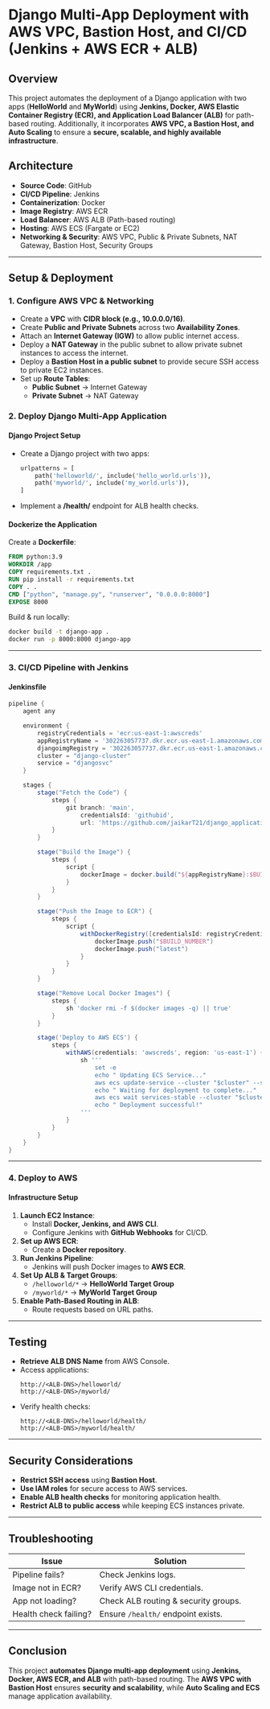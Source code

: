# **Django Multi-App Deployment with AWS VPC, Bastion Host, and CI/CD (Jenkins + AWS ECR + ALB)**

## **Overview**
This project automates the deployment of a Django application with two apps (**HelloWorld** and **MyWorld**) using **Jenkins, Docker, AWS Elastic Container Registry (ECR), and Application Load Balancer (ALB)** for path-based routing. Additionally, it incorporates **AWS VPC, a Bastion Host, and Auto Scaling** to ensure a **secure, scalable, and highly available infrastructure**.

## **Architecture**
- **Source Code**: GitHub
- **CI/CD Pipeline**: Jenkins
- **Containerization**: Docker
- **Image Registry**: AWS ECR
- **Load Balancer**: AWS ALB (Path-based routing)
- **Hosting**: AWS ECS (Fargate or EC2)
- **Networking & Security**: AWS VPC, Public & Private Subnets, NAT Gateway, Bastion Host, Security Groups

---
## **Setup & Deployment**

### **1. Configure AWS VPC & Networking**
- Create a **VPC** with **CIDR block (e.g., 10.0.0.0/16)**.
- Create **Public and Private Subnets** across two **Availability Zones**.
- Attach an **Internet Gateway (IGW)** to allow public internet access.
- Deploy a **NAT Gateway** in the public subnet to allow private subnet instances to access the internet.
- Deploy a **Bastion Host in a public subnet** to provide secure SSH access to private EC2 instances.
- Set up **Route Tables**:
  - **Public Subnet** → Internet Gateway
  - **Private Subnet** → NAT Gateway

### **2. Deploy Django Multi-App Application**
#### **Django Project Setup**
- Create a Django project with two apps:
  ```python
  urlpatterns = [
      path('helloworld/', include('hello_world.urls')),
      path('myworld/', include('my_world.urls')),
  ]
  ```
- Implement a **/health/** endpoint for ALB health checks.

#### **Dockerize the Application**
Create a **Dockerfile**:
```dockerfile
FROM python:3.9
WORKDIR /app
COPY requirements.txt .
RUN pip install -r requirements.txt
COPY . .
CMD ["python", "manage.py", "runserver", "0.0.0.0:8000"]
EXPOSE 8000
```
Build & run locally:
```sh
docker build -t django-app .
docker run -p 8000:8000 django-app
```

---

### **3. CI/CD Pipeline with Jenkins**
#### **Jenkinsfile**
```groovy
pipeline {
    agent any

    environment {
        registryCredentials = 'ecr:us-east-1:awscreds'
        appRegistryName = '302263057737.dkr.ecr.us-east-1.amazonaws.com/djangoimg'
        djangoimgRegistry = '302263057737.dkr.ecr.us-east-1.amazonaws.com'
        cluster = "django-cluster"
        service = "djangosvc"
    }

    stages {
        stage("Fetch the Code") {
            steps {
                git branch: 'main',
                    credentialsId: 'githubid',
                    url: 'https://github.com/jaikarT21/django_application.git'
            }
        }

        stage("Build the Image") {
            steps {
                script {
                    dockerImage = docker.build("${appRegistryName}:$BUILD_NUMBER", ".")
                }
            }
        }

        stage("Push the Image to ECR") {
            steps {
                script {
                    withDockerRegistry([credentialsId: registryCredentials, url: "https://${djangoimgRegistry}"]) {
                        dockerImage.push("$BUILD_NUMBER")
                        dockerImage.push("latest")
                    }
                }
            }
        }

        stage("Remove Local Docker Images") {
            steps {
                sh 'docker rmi -f $(docker images -q) || true'
            }
        }

        stage('Deploy to AWS ECS') {
            steps {
                withAWS(credentials: 'awscreds', region: 'us-east-1') {
                    sh '''
                        set -e
                        echo " Updating ECS Service..."
                        aws ecs update-service --cluster "$cluster" --service "$service" --force-new-deployment
                        echo " Waiting for deployment to complete..."
                        aws ecs wait services-stable --cluster "$cluster" --services "$service"
                        echo " Deployment successful!"
                    '''
                }
            }
        }
    }
}
```

---
### **4. Deploy to AWS**
#### **Infrastructure Setup**
1. **Launch EC2 Instance**:
   - Install **Docker, Jenkins, and AWS CLI**.
   - Configure Jenkins with **GitHub Webhooks** for CI/CD.
2. **Set up AWS ECR**:
   - Create a **Docker repository**.
3. **Run Jenkins Pipeline**:
   - Jenkins will push Docker images to **AWS ECR**.
4. **Set Up ALB & Target Groups**:
   - `/helloworld/*` → **HelloWorld Target Group**
   - `/myworld/*` → **MyWorld Target Group**
5. **Enable Path-Based Routing in ALB**:
   - Route requests based on URL paths.

---

## **Testing**
- **Retrieve ALB DNS Name** from AWS Console.
- Access applications:
  ```
  http://<ALB-DNS>/helloworld/
  http://<ALB-DNS>/myworld/
  ```
- Verify health checks:
  ```
  http://<ALB-DNS>/helloworld/health/
  http://<ALB-DNS>/myworld/health/
  ```

---

## **Security Considerations**
- **Restrict SSH access** using **Bastion Host**.
- **Use IAM roles** for secure access to AWS services.
- **Enable ALB health checks** for monitoring application health.
- **Restrict ALB to public access** while keeping ECS instances private.

---
## **Troubleshooting**
| Issue | Solution |
|--------|-----------|
| Pipeline fails? | Check Jenkins logs. |
| Image not in ECR? | Verify AWS CLI credentials. |
| App not loading? | Check ALB routing & security groups. |
| Health check failing? | Ensure `/health/` endpoint exists. |

---

## **Conclusion**
This project **automates Django multi-app deployment** using **Jenkins, Docker, AWS ECR, and ALB** with path-based routing. The **AWS VPC with Bastion Host** ensures **security and scalability**, while **Auto Scaling and ECS** manage application availability.
